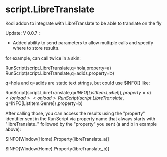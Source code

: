 # script.LibreTranslate
Kodi addon to integrate with LibreTranslate to be able to translate on the fly

Update: V 0.0.7 :
- Added ability to send parameters to allow multiple calls and specify where to store results.

for example, can call twice in a skin:

<onload>RunScript(script.LibreTranslate,q=hola,property=a)</onload>
<onload>RunScript(script.LibreTranslate,q=adiós,property=b)</onload>

q=hola and q=adiós are static text strings, but could use $INFO[] like:

<onload>RunScript(script.LibreTranslate,q=$INFO[ListItem.Label]),property=a)</onload>
<onload>RunScript(script.LibreTranslate,q=$INFO[ListItem.Genre]),property=b)</onload>

After calling those, you can access the results using the "property" identifier sent in the RunScript via property name that always starts with "libreTranslate_" followed by the "property" you sent (a and b in example above):

$INFO[Window(Home).Property(libreTranslate_a)]

$INFO[Window(Home).Property(libreTranslate_b)]
